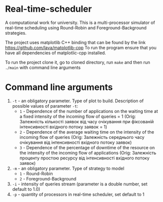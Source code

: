 # Real-time-scheduler
A computational work for university.
This is a multi-processor simulator of real-time scheduling using Round-Robin and Foreground-Background strategies.

The project uses matplotlib C++ binding that can be found by the link https://github.com/lava/matplotlib-cpp
To run the program ensure that you have all dependencies of matplotlic-cpp installed.

To run the project clone it, go to cloned directory, run ```make``` and then run ```./main``` with command line arguments

# Command line arguments
1. ```-t``` - an obligatory parameter. Type of plot to build. Description of possible values of parameter ```-t```:
    * ```1``` - Dependence of the number of applications on the waiting time at a fixed intensity of the incoming flow of queries = 1
    (Orig: Залежність кількості заявок від часу очікування при фіксованій інтенсивності вхідного потоку заявок = 1)
    * ```2``` - Dependence of the average waiting time on the intensity of the incoming flow of queries
    (Orig: Залежність середнього часу очікування від інтенсивності вхідного потоку заявок)
    * ```3``` - Dependence of the percentage of downtime of the resource on the intensity of the incoming flow of applications
    (Orig: Залежність проценту простою ресурсу від інтенсивності вхідного потоку заявок)
2. ```-m``` - an obligatory parameter. Type of strategy to model
    * ```1``` - Round-Robin
    * ```2``` - Foreground-Background
3. ```-i``` - intensity of queries stream (parameter is a double number, set default to 1.0)
4. ```-p``` - quantity of processors in real-time scheduler, set default to 1
